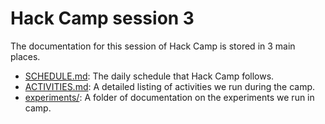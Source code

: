 # Hack Camp session 3

The documentation for this session of Hack Camp is stored in 3 main places.

- [SCHEDULE.md](./SCHEDULE.md): The daily schedule that Hack Camp follows.
- [ACTIVITIES.md](../ACTIVITIES.md): A detailed listing of activities we run during the camp.
- [experiments/](./experiments/): A folder of documentation on the experiments we run in camp.
